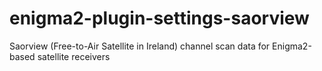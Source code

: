 # enigma2-plugin-settings-saorview
Saorview (Free-to-Air Satellite in Ireland) channel scan data for Enigma2-based satellite receivers
